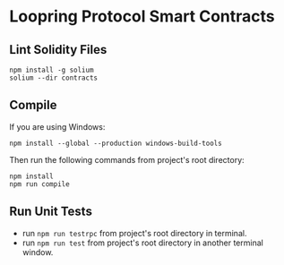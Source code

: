 # Loopring Protocol Smart Contracts

## Lint Solidity Files

```
npm install -g solium
solium --dir contracts
```

## Compile


If you are using Windows:
```
npm install --global --production windows-build-tools
```

Then run the following commands from project's root directory:

```
npm install
npm run compile
```

## Run Unit Tests  
* run `npm run testrpc` from project's root directory in terminal.  
* run `npm run test` from project's root directory in another terminal window.  

